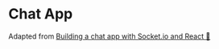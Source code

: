# Chat App

Adapted from [Building a chat app with Socket.io and React 🚀](https://dev.to/novu/building-a-chat-app-with-socketio-and-react-2edj)
